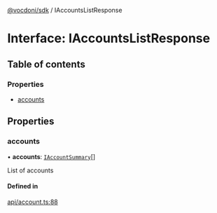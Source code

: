 [@vocdoni/sdk](/sdk) / IAccountsListResponse

# Interface: IAccountsListResponse

## Table of contents

### Properties

- [accounts](IAccountsListResponse#accounts)

## Properties

### accounts

• **accounts**: [`IAccountSummary`](../sdk-reference#iaccountsummary)[]

List of accounts

#### Defined in

[api/account.ts:88](https://github.com/vocdoni/vocdoni-sdk/blob/ee6390524b82e6ef535da03c0e3bb826e450e622/src/api/account.ts#L88)
